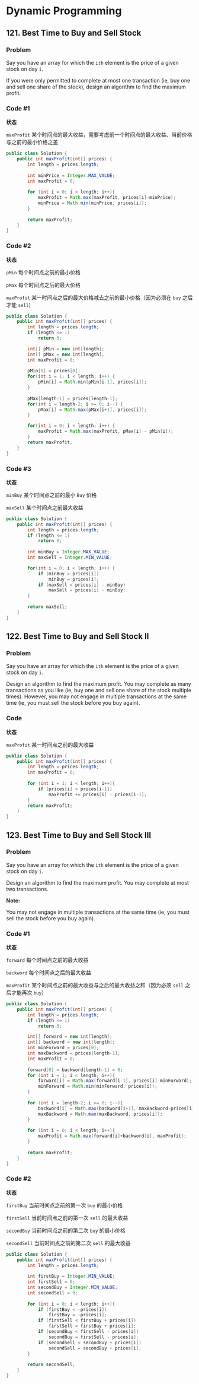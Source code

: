 # Dynamic Programming
## 121. Best Time to Buy and Sell Stock
### Problem
Say you have an array for which the `ith` element is the price of a given stock on day `i`.

If you were only permitted to complete at most one transaction (ie, buy one and sell one share of the stock), design an algorithm to find the maximum profit.

### Code #1
**状态**

`maxProfit` 某个时间点的最大收益，需要考虑前一个时间点的最大收益、当前价格与之前的最小价格之差

```java
public class Solution {
    public int maxProfit(int[] prices) {
        int length = prices.length;
        
        int minPrice = Integer.MAX_VALUE;
        int maxProfit = 0;
        
        for (int i = 0; i < length; i++){
            maxProfit = Math.max(maxProfit, prices[i]-minPrice);
            minPrice = Math.min(minPrice, prices[i]);
        }
        
        return maxProfit;
    }
}
```

### Code #2
**状态**

`pMin` 每个时间点之前的最小价格

`pMax` 每个时间点之后的最大价格

`maxProfit` 某一时间点之后的最大价格减去之前的最小价格（因为必须在 `buy` 之后才能 `sell`）

```java
public class Solution {
    public int maxProfit(int[] prices) {
        int length = prices.length;
        if (length <= 1)
            return 0;

        int[] pMin = new int[length];
        int[] pMax = new int[length];
        int maxProfit = 0;
    
        pMin[0] = prices[0];
        for(int i = 1; i < length; i++) {
            pMin[i] = Math.min(pMin[i-1], prices[i]);
        }
        
        pMax[length-1] = prices[length-1];
        for(int i = length-2; i >= 0; i--) {
            pMax[i] = Math.max(pMax[i+1], prices[i]);
        }

        for(int i = 0; i < length; i++) {
            maxProfit = Math.max(maxProfit, pMax[i] - pMin[i]);
        }
        return maxProfit;
    }
}
```

### Code #3
**状态**

`minBuy` 某个时间点之前的最小 `Buy` 价格

`maxSell` 某个时间点之前最大收益

```java
public class Solution {
    public int maxProfit(int[] prices) {
        int length = prices.length;
        if (length <= 1)
            return 0;
    
        int minBuy = Integer.MAX_VALUE;
        int maxSell = Integer.MIN_VALUE;

        for(int i = 0; i < length; i++) {
            if (minBuy > prices[i])
                minBuy = prices[i];
            if (maxSell < prices[i] - minBuy)
                maxSell = prices[i] - minBuy;
        }
        
        return maxSell;
    }
}
```
## 122. Best Time to Buy and Sell Stock II
### Problem
Say you have an array for which the `ith` element is the price of a given stock on day `i`.

Design an algorithm to find the maximum profit. You may complete as many transactions as you like (ie, buy one and sell one share of the stock multiple times). However, you may not engage in multiple transactions at the same time (ie, you must sell the stock before you buy again).

### Code
**状态**

`maxProfit` 某一时间点之前的最大收益

```java
public class Solution {
    public int maxProfit(int[] prices) {
        int length = prices.length;
        int maxProfit = 0;
        
        for (int i = 1; i < length; i++){
            if (prices[i] > prices[i-1])
                maxProfit += prices[i] - prices[i-1];
        }
        return maxProfit;
    }
}
```

## 123. Best Time to Buy and Sell Stock III
### Problem
Say you have an array for which the `ith` element is the price of a given stock on day `i`.

Design an algorithm to find the maximum profit. You may complete at most two transactions.

**Note:**

You may not engage in multiple transactions at the same time (ie, you must sell the stock before you buy again).

### Code #1
**状态**

`forward`  每个时间点之前的最大收益

`backword` 每个时间点之后的最大收益

`maxProfit` 某个时间点之前的最大收益与之后的最大收益之和（因为必须 `sell` 之后才能再次 `buy`）

```java
public class Solution {
    public int maxProfit(int[] prices) {
        int length = prices.length;
        if (length <= 1)
            return 0;

        int[] forward = new int[length];
        int[] backword = new int[length];
        int minForward = prices[0];
        int maxBackword = prices[length-1];
        int maxProfit = 0;
        
        forward[0] = backword[length-1] = 0;
        for (int i = 1; i < length; i++){
            forward[i] = Math.max(forward[i-1], prices[i]-minForward);
            minForward = Math.min(minForward, prices[i]);
        }
        
        for (int i = length-2; i >= 0; i--){
            backword[i] = Math.max(backword[i+1], maxBackword-prices[i]);
            maxBackword = Math.max(maxBackword, prices[i]);
        }
        
        for (int i = 0; i < length; i++){
            maxProfit = Math.max(forward[i]+backword[i], maxProfit);
        }
        
        return maxProfit;
    }
}
```

### Code #2
**状态**

`firstBuy` 当前时间点之前的第一次 `buy` 的最小价格

`firstSell` 当前时间点之前的第一次 `sell` 的最大收益

`secondBuy` 当前时间点之前的第二次 `buy` 的最小价格

`secondSell` 当前时间点之前的第二次 `sell` 的最大收益

```java
public class Solution {
    public int maxProfit(int[] prices) {
        int length = prices.length;
        
        int firstBuy = Integer.MIN_VALUE;
        int firstSell = 0;
        int secondBuy = Integer.MIN_VALUE;
        int secondSell = 0;
        
        for (int i = 0; i < length; i++){
            if (firstBuy < -prices[i])
                firstBuy = -prices[i];
            if (firstSell < firstBuy + prices[i])
                firstSell = firstBuy + prices[i];
            if (secondBuy < firstSell - prices[i])
                secondBuy = firstSell - prices[i];
            if (secondSell < secondBuy + prices[i])
                secondSell = secondBuy + prices[i];
        }
        
        return secondSell;
    }
}
```
